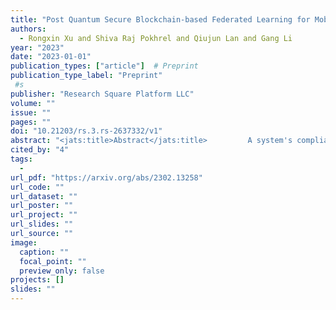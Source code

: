 ```yaml
---
title: "Post Quantum Secure Blockchain-based Federated Learning for Mobile Edge Computing"
authors:
  - Rongxin Xu and Shiva Raj Pokhrel and Qiujun Lan and Gang Li
year: "2023"
date: "2023-01-01"
publication_types: ["article"]  # Preprint
publication_type_label: "Preprint"
 #s
publisher: "Research Square Platform LLC"
volume: ""
issue: ""
pages: ""
doi: "10.21203/rs.3.rs-2637332/v1"
abstract: "<jats:title>Abstract</jats:title>         A system's compliance with a specified security model, security standard, or specification is the focus of a security evaluation. The process of selecting the appropriate model for security assessment is determined by the type of cryptosystem. There are various models available. By enhancing data authentication and security for soft computing, this study proposes a novel technique for secure social internet of things (SSIoT) privacy analytics using post-quantum blockchain federated learning with encryption and trust analysis, the privacy analysis and data authentication. In terms of latency, QoS, energy consumption, packet loss rate, and other parameters, the experimental analysis is carried out. The purpose of the security analysis and performance evaluations is to demonstrate that the proposed scheme can satisfy the security requirements and enhance the FL model's performance. Federated learning is able to carry out effective machine learning (ML) with multiple participants while maintaining privacy of terminal personal data. Our proposed combination of federated learning as well as blockchain provides a solid foundation for future industrial Internet, as demonstrated by the numerical results.the proposed technique attainedenergy consumption of 55%, packet loss rate of 59%, QoS of 79%, Latency of 72%, network security analysis of 82%."
cited_by: "4"
tags:
  - 
url_pdf: "https://arxiv.org/abs/2302.13258"
url_code: ""
url_dataset: ""
url_poster: ""
url_project: ""
url_slides: ""
url_source: ""
image:
  caption: ""
  focal_point: ""
  preview_only: false
projects: []
slides: ""
---
```

